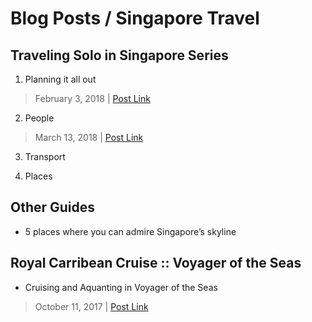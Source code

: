 # Blog Posts / Singapore Travel

## Traveling Solo in Singapore Series
1. Planning it all out
> February 3, 2018 | [Post Link](https://www.stellaradventurer.com/planning-it-all-outtravel-solo-in-singapore/)

2. People
> March 13, 2018 | [Post Link](https://www.stellaradventurer.com/people-traveling-solo-in-singapore/)

3. Transport

4. Places

## Other Guides

* 5 places where you can admire Singapore’s skyline 


## Royal Carribean Cruise :: Voyager of the Seas

* Cruising and Aquanting in Voyager of the Seas
> October 11, 2017 | [Post Link](https://www.stellaradventurer.com/cruising-aquainting/)

